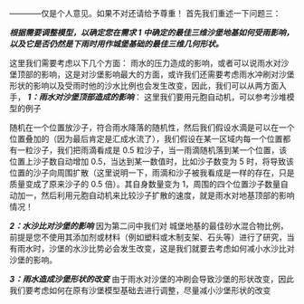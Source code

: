 ————仅是个人意见。如果不对还请给予尊重！
首先我们重述一下问题三：

**_根据需要调整模型，以确定您在需求 1 中确定的最佳三维沙堡地基如何受雨影响，以及它是否仍然是下雨时用作城堡基础的最佳三维几何形状。_**

这里我们需要考虑以下几个方面：
雨水的压力造成的影响，或者可以说雨水对沙堡顶部的影响，这是对沙堡影响最大的方面，或许我们还需要考虑雨水冲刷对沙堡形状的影响以及受雨时他的沙水比例也会发生改变，因此，我们可以从两方面入手，
**_1：雨水对沙堡顶部造成的影响_**：
这里我们要用元胞自动机，可以参考沙堆模型的例子

随机在一个位置放沙子，符合雨水降落的随机性，然后我们假设水滴是可以在一个位置叠加的（因为最后肯定是汇成水流了），我们假设在某一区域内每一个位置都有一粒沙子，我们把雨滴看成是 0.5 粒沙子，当一雨滴随机落到某一个位置，该位置上沙子数自动增加 0.5，当达到某一数值时，比如沙子数变为 5 时，将导致该位置的沙子向周围扩散（这里说明一下，雨滴和沙子被我看成是一样的存在，只是质量变成了原来沙子的 0.5 倍）。其自身数量变为 1，周围的四个位置沙子数量自动加一，然后利用元胞自动机来比较沙子扩散的速度，就是雨水对地基顶部的影响情况！

**_2：水沙比对沙堡的影响_**
因为第二问中我们对 城堡地基的最佳砂水混合物比例，前提是您不使用其添加剂或材料（例如塑料或木制支架、石头等）进行了研究，当有雨水时，沙堡的水沙比势必会发生改变，这是我们就要去考虑如何减小水沙比对沙堡的影响。

**_3：雨水造成沙堡形状的改变_**
由于雨水对沙堡的冲刷会导致沙堡的形状改变，因此我们要考虑如何在原有沙堡模型基础去进行调整，尽量减小沙堡形状的改变
